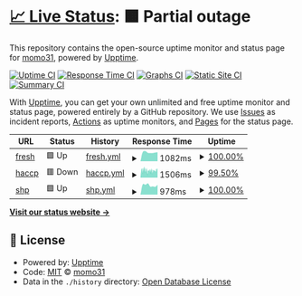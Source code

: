 # [📈 Live Status](https://momo31.github.io): <!--live status--> **🟧 Partial outage**

This repository contains the open-source uptime monitor and status page for [momo31](https://momo31.github.io), powered by [Upptime](https://github.com/upptime/upptime).

[![Uptime CI](https://github.com/momo31/upptime/workflows/Uptime%20CI/badge.svg)](https://github.com/momo31/upptime/actions?query=workflow%3A%22Uptime+CI%22)
[![Response Time CI](https://github.com/momo31/upptime/workflows/Response%20Time%20CI/badge.svg)](https://github.com/momo31/upptime/actions?query=workflow%3A%22Response+Time+CI%22)
[![Graphs CI](https://github.com/momo31/upptime/workflows/Graphs%20CI/badge.svg)](https://github.com/momo31/upptime/actions?query=workflow%3A%22Graphs+CI%22)
[![Static Site CI](https://github.com/momo31/upptime/workflows/Static%20Site%20CI/badge.svg)](https://github.com/momo31/upptime/actions?query=workflow%3A%22Static+Site+CI%22)
[![Summary CI](https://github.com/momo31/upptime/workflows/Summary%20CI/badge.svg)](https://github.com/momo31/upptime/actions?query=workflow%3A%22Summary+CI%22)

With [Upptime](https://upptime.js.org), you can get your own unlimited and free uptime monitor and status page, powered entirely by a GitHub repository. We use [Issues](https://github.com/momo31/upptime/issues) as incident reports, [Actions](https://github.com/momo31/upptime/actions) as uptime monitors, and [Pages](https://momo31.github.io) for the status page.

<!--start: status pages-->
<!-- This summary is generated by Upptime (https://github.com/upptime/upptime) -->
<!-- Do not edit this manually, your changes will be overwritten -->
<!-- prettier-ignore -->
| URL | Status | History | Response Time | Uptime |
| --- | ------ | ------- | ------------- | ------ |
| <img alt="" src="https://icons.duckduckgo.com/ip3/fresh.haccp.or.kr.ico" height="13"> [fresh](https://fresh.haccp.or.kr) | 🟩 Up | [fresh.yml](https://github.com/momo31/upptime/commits/HEAD/history/fresh.yml) | <details><summary><img alt="Response time graph" src="./graphs/fresh/response-time-week.png" height="20"> 1082ms</summary><br><a href="https://momo31.github.io/history/fresh"><img alt="Response time 1221" src="https://img.shields.io/endpoint?url=https%3A%2F%2Fraw.githubusercontent.com%2Fmomo31%2Fupptime%2FHEAD%2Fapi%2Ffresh%2Fresponse-time.json"></a><br><a href="https://momo31.github.io/history/fresh"><img alt="24-hour response time 1095" src="https://img.shields.io/endpoint?url=https%3A%2F%2Fraw.githubusercontent.com%2Fmomo31%2Fupptime%2FHEAD%2Fapi%2Ffresh%2Fresponse-time-day.json"></a><br><a href="https://momo31.github.io/history/fresh"><img alt="7-day response time 1082" src="https://img.shields.io/endpoint?url=https%3A%2F%2Fraw.githubusercontent.com%2Fmomo31%2Fupptime%2FHEAD%2Fapi%2Ffresh%2Fresponse-time-week.json"></a><br><a href="https://momo31.github.io/history/fresh"><img alt="30-day response time 1101" src="https://img.shields.io/endpoint?url=https%3A%2F%2Fraw.githubusercontent.com%2Fmomo31%2Fupptime%2FHEAD%2Fapi%2Ffresh%2Fresponse-time-month.json"></a><br><a href="https://momo31.github.io/history/fresh"><img alt="1-year response time 1221" src="https://img.shields.io/endpoint?url=https%3A%2F%2Fraw.githubusercontent.com%2Fmomo31%2Fupptime%2FHEAD%2Fapi%2Ffresh%2Fresponse-time-year.json"></a></details> | <details><summary><a href="https://momo31.github.io/history/fresh">100.00%</a></summary><a href="https://momo31.github.io/history/fresh"><img alt="All-time uptime 99.87%" src="https://img.shields.io/endpoint?url=https%3A%2F%2Fraw.githubusercontent.com%2Fmomo31%2Fupptime%2FHEAD%2Fapi%2Ffresh%2Fuptime.json"></a><br><a href="https://momo31.github.io/history/fresh"><img alt="24-hour uptime 100.00%" src="https://img.shields.io/endpoint?url=https%3A%2F%2Fraw.githubusercontent.com%2Fmomo31%2Fupptime%2FHEAD%2Fapi%2Ffresh%2Fuptime-day.json"></a><br><a href="https://momo31.github.io/history/fresh"><img alt="7-day uptime 100.00%" src="https://img.shields.io/endpoint?url=https%3A%2F%2Fraw.githubusercontent.com%2Fmomo31%2Fupptime%2FHEAD%2Fapi%2Ffresh%2Fuptime-week.json"></a><br><a href="https://momo31.github.io/history/fresh"><img alt="30-day uptime 99.94%" src="https://img.shields.io/endpoint?url=https%3A%2F%2Fraw.githubusercontent.com%2Fmomo31%2Fupptime%2FHEAD%2Fapi%2Ffresh%2Fuptime-month.json"></a><br><a href="https://momo31.github.io/history/fresh"><img alt="1-year uptime 99.87%" src="https://img.shields.io/endpoint?url=https%3A%2F%2Fraw.githubusercontent.com%2Fmomo31%2Fupptime%2FHEAD%2Fapi%2Ffresh%2Fuptime-year.json"></a></details>
| <img alt="" src="https://icons.duckduckgo.com/ip3/www.haccp.or.kr.ico" height="13"> [haccp](https://www.haccp.or.kr) | 🟥 Down | [haccp.yml](https://github.com/momo31/upptime/commits/HEAD/history/haccp.yml) | <details><summary><img alt="Response time graph" src="./graphs/haccp/response-time-week.png" height="20"> 1506ms</summary><br><a href="https://momo31.github.io/history/haccp"><img alt="Response time 2887" src="https://img.shields.io/endpoint?url=https%3A%2F%2Fraw.githubusercontent.com%2Fmomo31%2Fupptime%2FHEAD%2Fapi%2Fhaccp%2Fresponse-time.json"></a><br><a href="https://momo31.github.io/history/haccp"><img alt="24-hour response time 1464" src="https://img.shields.io/endpoint?url=https%3A%2F%2Fraw.githubusercontent.com%2Fmomo31%2Fupptime%2FHEAD%2Fapi%2Fhaccp%2Fresponse-time-day.json"></a><br><a href="https://momo31.github.io/history/haccp"><img alt="7-day response time 1506" src="https://img.shields.io/endpoint?url=https%3A%2F%2Fraw.githubusercontent.com%2Fmomo31%2Fupptime%2FHEAD%2Fapi%2Fhaccp%2Fresponse-time-week.json"></a><br><a href="https://momo31.github.io/history/haccp"><img alt="30-day response time 1753" src="https://img.shields.io/endpoint?url=https%3A%2F%2Fraw.githubusercontent.com%2Fmomo31%2Fupptime%2FHEAD%2Fapi%2Fhaccp%2Fresponse-time-month.json"></a><br><a href="https://momo31.github.io/history/haccp"><img alt="1-year response time 2887" src="https://img.shields.io/endpoint?url=https%3A%2F%2Fraw.githubusercontent.com%2Fmomo31%2Fupptime%2FHEAD%2Fapi%2Fhaccp%2Fresponse-time-year.json"></a></details> | <details><summary><a href="https://momo31.github.io/history/haccp">99.50%</a></summary><a href="https://momo31.github.io/history/haccp"><img alt="All-time uptime 98.47%" src="https://img.shields.io/endpoint?url=https%3A%2F%2Fraw.githubusercontent.com%2Fmomo31%2Fupptime%2FHEAD%2Fapi%2Fhaccp%2Fuptime.json"></a><br><a href="https://momo31.github.io/history/haccp"><img alt="24-hour uptime 99.99%" src="https://img.shields.io/endpoint?url=https%3A%2F%2Fraw.githubusercontent.com%2Fmomo31%2Fupptime%2FHEAD%2Fapi%2Fhaccp%2Fuptime-day.json"></a><br><a href="https://momo31.github.io/history/haccp"><img alt="7-day uptime 99.50%" src="https://img.shields.io/endpoint?url=https%3A%2F%2Fraw.githubusercontent.com%2Fmomo31%2Fupptime%2FHEAD%2Fapi%2Fhaccp%2Fuptime-week.json"></a><br><a href="https://momo31.github.io/history/haccp"><img alt="30-day uptime 99.66%" src="https://img.shields.io/endpoint?url=https%3A%2F%2Fraw.githubusercontent.com%2Fmomo31%2Fupptime%2FHEAD%2Fapi%2Fhaccp%2Fuptime-month.json"></a><br><a href="https://momo31.github.io/history/haccp"><img alt="1-year uptime 98.47%" src="https://img.shields.io/endpoint?url=https%3A%2F%2Fraw.githubusercontent.com%2Fmomo31%2Fupptime%2FHEAD%2Fapi%2Fhaccp%2Fuptime-year.json"></a></details>
| <img alt="" src="https://icons.duckduckgo.com/ip3/fresh.haccp.or.kr.ico" height="13"> [shp](https://fresh.haccp.or.kr/shp/shp/guest/main/mainIndex.do) | 🟩 Up | [shp.yml](https://github.com/momo31/upptime/commits/HEAD/history/shp.yml) | <details><summary><img alt="Response time graph" src="./graphs/shp/response-time-week.png" height="20"> 978ms</summary><br><a href="https://momo31.github.io/history/shp"><img alt="Response time 1163" src="https://img.shields.io/endpoint?url=https%3A%2F%2Fraw.githubusercontent.com%2Fmomo31%2Fupptime%2FHEAD%2Fapi%2Fshp%2Fresponse-time.json"></a><br><a href="https://momo31.github.io/history/shp"><img alt="24-hour response time 1017" src="https://img.shields.io/endpoint?url=https%3A%2F%2Fraw.githubusercontent.com%2Fmomo31%2Fupptime%2FHEAD%2Fapi%2Fshp%2Fresponse-time-day.json"></a><br><a href="https://momo31.github.io/history/shp"><img alt="7-day response time 978" src="https://img.shields.io/endpoint?url=https%3A%2F%2Fraw.githubusercontent.com%2Fmomo31%2Fupptime%2FHEAD%2Fapi%2Fshp%2Fresponse-time-week.json"></a><br><a href="https://momo31.github.io/history/shp"><img alt="30-day response time 1074" src="https://img.shields.io/endpoint?url=https%3A%2F%2Fraw.githubusercontent.com%2Fmomo31%2Fupptime%2FHEAD%2Fapi%2Fshp%2Fresponse-time-month.json"></a><br><a href="https://momo31.github.io/history/shp"><img alt="1-year response time 1163" src="https://img.shields.io/endpoint?url=https%3A%2F%2Fraw.githubusercontent.com%2Fmomo31%2Fupptime%2FHEAD%2Fapi%2Fshp%2Fresponse-time-year.json"></a></details> | <details><summary><a href="https://momo31.github.io/history/shp">100.00%</a></summary><a href="https://momo31.github.io/history/shp"><img alt="All-time uptime 99.96%" src="https://img.shields.io/endpoint?url=https%3A%2F%2Fraw.githubusercontent.com%2Fmomo31%2Fupptime%2FHEAD%2Fapi%2Fshp%2Fuptime.json"></a><br><a href="https://momo31.github.io/history/shp"><img alt="24-hour uptime 100.00%" src="https://img.shields.io/endpoint?url=https%3A%2F%2Fraw.githubusercontent.com%2Fmomo31%2Fupptime%2FHEAD%2Fapi%2Fshp%2Fuptime-day.json"></a><br><a href="https://momo31.github.io/history/shp"><img alt="7-day uptime 100.00%" src="https://img.shields.io/endpoint?url=https%3A%2F%2Fraw.githubusercontent.com%2Fmomo31%2Fupptime%2FHEAD%2Fapi%2Fshp%2Fuptime-week.json"></a><br><a href="https://momo31.github.io/history/shp"><img alt="30-day uptime 99.95%" src="https://img.shields.io/endpoint?url=https%3A%2F%2Fraw.githubusercontent.com%2Fmomo31%2Fupptime%2FHEAD%2Fapi%2Fshp%2Fuptime-month.json"></a><br><a href="https://momo31.github.io/history/shp"><img alt="1-year uptime 99.96%" src="https://img.shields.io/endpoint?url=https%3A%2F%2Fraw.githubusercontent.com%2Fmomo31%2Fupptime%2FHEAD%2Fapi%2Fshp%2Fuptime-year.json"></a></details>

<!--end: status pages-->

[**Visit our status website →**](https://momo31.github.io)

## 📄 License

- Powered by: [Upptime](https://github.com/upptime/upptime)
- Code: [MIT](./LICENSE) © [momo31](https://momo31.github.io)
- Data in the `./history` directory: [Open Database License](https://opendatacommons.org/licenses/odbl/1-0/)
